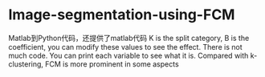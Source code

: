 # Image-segmentation-using-FCM
Matlab到Python代码，还提供了matlab代码
K is the split category, B is the coefficient, you can modify these values to see the effect.
There is not much code. You can print each variable to see what it is.
Compared with k-clustering, FCM is more prominent in some aspects

